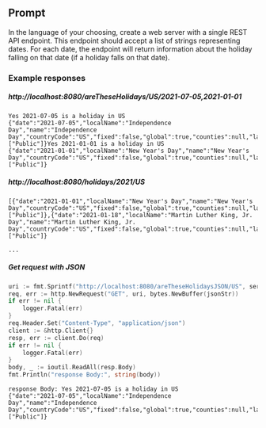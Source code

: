 ## Prompt

In the language of your choosing, create a web server with a single REST API endpoint. This endpoint should accept a list of strings representing dates. For each date, the endpoint will return information about the holiday falling on that date (if a holiday falls on that date).

### Example responses

##### http://localhost:8080/areTheseHolidays/US/2021-07-05,2021-01-01

```shell
Yes 2021-07-05 is a holiday in US
{"date":"2021-07-05","localName":"Independence Day","name":"Independence Day","countryCode":"US","fixed":false,"global":true,"counties":null,"launchYear":null,"types":["Public"]}Yes 2021-01-01 is a holiday in US
{"date":"2021-01-01","localName":"New Year's Day","name":"New Year's Day","countryCode":"US","fixed":false,"global":true,"counties":null,"launchYear":null,"types":["Public"]}
```

##### http://localhost:8080/holidays/2021/US

```shell
[{"date":"2021-01-01","localName":"New Year's Day","name":"New Year's Day","countryCode":"US","fixed":false,"global":true,"counties":null,"launchYear":null,"types":["Public"]},{"date":"2021-01-18","localName":"Martin Luther King, Jr. Day","name":"Martin Luther King, Jr. Day","countryCode":"US","fixed":false,"global":true,"counties":null,"launchYear":null,"types":["Public"]}

...
```

##### Get request with JSON

```go
uri := fmt.Sprintf("http://localhost:8080/areTheseHolidaysJSON/US", serverURL)
req, err := http.NewRequest("GET", uri, bytes.NewBuffer(jsonStr))
if err != nil {
    logger.Fatal(err)
}
req.Header.Set("Content-Type", "application/json")
client := &http.Client{}
resp, err := client.Do(req)
if err != nil {
    logger.Fatal(err)
}
body, _ := ioutil.ReadAll(resp.Body)
fmt.Println("response Body:", string(body))
```

```shell
response Body: Yes 2021-07-05 is a holiday in US
{"date":"2021-07-05","localName":"Independence Day","name":"Independence Day","countryCode":"US","fixed":false,"global":true,"counties":null,"launchYear":null,"types":["Public"]}
```